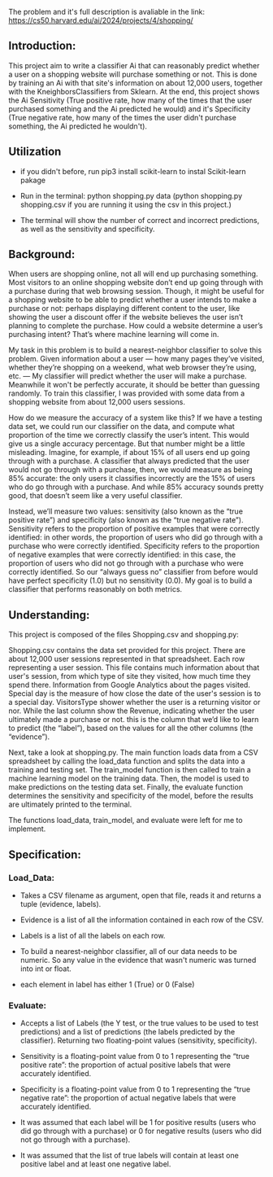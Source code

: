 The problem and it's full description is avaliable in the link: 
https://cs50.harvard.edu/ai/2024/projects/4/shopping/

## Introduction:

This project aim to write a classifier Ai that can reasonably predict whether a user on a shopping website will purchase something or not. This is done by training an Ai with that site's information on about 12,000 users, together with the KneighborsClassifiers from Sklearn. At the end, this project shows the Ai Sensitivity (True positive rate, how many of the times that the user purchased something and the Ai predicted he would) and it's Specificity (True negative rate, how many of the times the user didn't purchase something, the Ai predicted he wouldn't).

## Utilization

* if you didn't before, run pip3 install scikit-learn to instal Scikit-learn pakage

* Run in the terminal: python shopping.py data (python shopping.py shopping.csv if you are running it using the csv in this project.)

* The terminal will show the number of correct and incorrect predictions, as well as the sensitivity and specificity.

## Background:
When users are shopping online, not all will end up purchasing something. Most visitors to an online shopping website don’t end up going through with a purchase during that web browsing session. Though, it might be useful for a shopping website to be able to predict whether a user intends to make a purchase or not: perhaps displaying different content to the user, like showing the user a discount offer if the website believes the user isn’t planning to complete the purchase. How could a website determine a user’s purchasing intent? That’s where machine learning will come in.

My task in this problem is to build a nearest-neighbor classifier to solve this problem. Given information about a user — how many pages they’ve visited, whether they’re shopping on a weekend, what web browser they’re using, etc. — My classifier will predict whether the user will make a purchase. Meanwhile it won't be perfectly accurate, it should be better than guessing randomly. To train this classifier, I was provided with some data from a shopping website from about 12,000 users sessions.

How do we measure the accuracy of a system like this? If we have a testing data set, we could run our classifier on the data, and compute what proportion of the time we correctly classify the user’s intent. This would give us a single accuracy percentage. But that number might be a little misleading. Imagine, for example, if about 15% of all users end up going through with a purchase. A classifier that always predicted that the user would not go through with a purchase, then, we would measure as being 85% accurate: the only users it classifies incorrectly are the 15% of users who do go through with a purchase. And while 85% accuracy sounds pretty good, that doesn’t seem like a very useful classifier.

Instead, we’ll measure two values: sensitivity (also known as the “true positive rate”) and specificity (also known as the “true negative rate”). Sensitivity refers to the proportion of positive examples that were correctly identified: in other words, the proportion of users who did go through with a purchase who were correctly identified. Specificity refers to the proportion of negative examples that were correctly identified: in this case, the proportion of users who did not go through with a purchase who were correctly identified. So our “always guess no” classifier from before would have perfect specificity (1.0) but no sensitivity (0.0). My goal is to build a classifier that performs reasonably on both metrics.

## Understanding:

This project is composed of the files Shopping.csv and shopping.py:

Shopping.csv contains the data set provided for this project. There are about 12,000 user sessions represented in that spreadsheet. Each row representing a user session. This file contains much information about that user's session, from which type of site they visited, how much time they spend there. Information from Google Analytics about the pages visited. Special day is the measure of how close the date of the user's session is to a special day. VisitorsType shower whether the user is a returning visitor or nor. While the last column show the Revenue, indicating whether the user ultimately made a purchase or not. this is the column that we’d like to learn to predict (the “label”), based on the values for all the other columns (the “evidence”).

Next, take a look at shopping.py. The main function loads data from a CSV spreadsheet by calling the load_data function and splits the data into a training and testing set. The train_model function is then called to train a machine learning model on the training data. Then, the model is used to make predictions on the testing data set. Finally, the evaluate function determines the sensitivity and specificity of the model, before the results are ultimately printed to the terminal.

The functions load_data, train_model, and evaluate were left for me to implement.

## Specification:

### Load_Data:

* Takes a CSV filename as argument, open that file, reads it and returns a tuple (evidence, labels).

* Evidence is a list of all the information contained in each row of the CSV.

* Labels is a list of all the labels on each row.

* To build a nearest-neighbor classifier, all of our data needs to be numeric. So any value in the evidence that wasn't numeric was turned into int or float.

* each element in label has either 1 (True) or 0 (False)

### Evaluate:

* Accepts a list of Labels (the Y test, or the true values to be used to test predictions) and a list of predictions (the labels predicted by the classifier). Returning two floating-point values (sensitivity, specificity).

* Sensitivity is a floating-point value from 0 to 1 representing the “true positive rate”: the proportion of actual positive labels that were accurately identified.

* Specificity is a floating-point value from 0 to 1 representing the “true negative rate”: the proportion of actual negative labels that were accurately identified.

* It was assumed that each label will be 1 for positive results (users who did go through with a purchase) or 0 for negative results (users who did not go through with a purchase).

* It was assumed that the list of true labels will contain at least one positive label and at least one negative label.